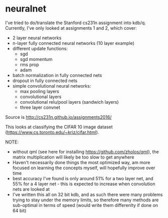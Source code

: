# neuralnet
I've tried to do/translate the Stanford cs231n assignment into kdb/q. Currently, I've only looked at assignments 1 and 2, which cover:
* 2 layer neural networks
* n-layer fully connected neural networks (10 layer example)
* different update functions:
  * sgd
  * sgd momentum
  * rms prop
  * adam 
* batch normalization in fully connected nets
* dropout in fully connected nets
* simple convolutional neural networks:
  * max pooling layers
  * convolutional layers
  * convolutional relu/pool layers (sandwich layers)
  * three layer convnet

Source is http://cs231n.github.io/assignments2016/

This looks at classifying the CIFAR 10 image dataset (https://www.cs.toronto.edu/~kriz/cifar.html). 

NOTE: 
* without qml (see here for installing https://github.com/zholos/qml), the matrix multiplication will likely be too slow to get anywhere
* Haven't necessarily done things the most optimized way, am more focused on learning the concepts myself, will hopefully improve over time
* best accuracy I've found is only around 51% for a two layer net, and 55% for a 4 layer net - this is expected to increase when convolution nets are looked at
* I've written this all on 32 bit kdb, and as such there were many problems trying to stay under the memory limits, so therefore many methods are sub-optimal in terms of speed (would write them differenlty if done on 64 bit)
